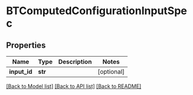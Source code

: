 # BTComputedConfigurationInputSpec

## Properties
Name | Type | Description | Notes
------------ | ------------- | ------------- | -------------
**input_id** | **str** |  | [optional] 

[[Back to Model list]](../README.md#documentation-for-models) [[Back to API list]](../README.md#documentation-for-api-endpoints) [[Back to README]](../README.md)



